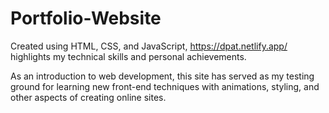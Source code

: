 # Portfolio-Website
Created using HTML, CSS, and JavaScript, https://dpat.netlify.app/ highlights my technical skills and personal achievements.

As an introduction to web development, this site has served as my testing ground for learning new front-end techniques with animations, styling, and other aspects of creating online sites.
